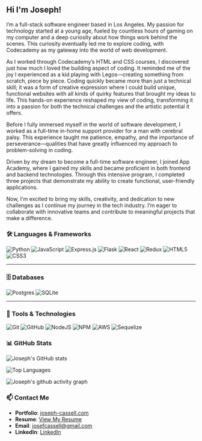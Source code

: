 ## Hi I'm Joseph!

I’m a full-stack software engineer based in Los Angeles. My passion for technology started at a young age, fueled by countless hours of gaming on my computer and a deep curiosity about how things work behind the scenes. This curiosity eventually led me to explore coding, with Codecademy as my gateway into the world of web development.

As I worked through Codecademy’s HTML and CSS courses, I discovered just how much I loved the building aspect of coding. It reminded me of the joy I experienced as a kid playing with Legos—creating something from scratch, piece by piece. Coding quickly became more than just a technical skill; it was a form of creative expression where I could build unique, functional websites with all kinds of quirky features that brought my ideas to life. This hands-on experience reshaped my view of coding, transforming it into a passion for both the technical challenges and the artistic potential it offers.

Before I fully immersed myself in the world of software development, I worked as a full-time in-home support provider for a man with cerebral palsy. This experience taught me patience, empathy, and the importance of perseverance—qualities that have greatly influenced my approach to problem-solving in coding.

Driven by my dream to become a full-time software engineer, I joined App Academy, where I gained my skills and became proficient in both frontend and backend technologies. Through this intensive program, I completed three projects that demonstrate my ability to create functional, user-friendly applications.

Now, I'm excited to bring my skills, creativity, and dedication to new challenges as I continue my journey in the tech industry. I’m eager to collaborate with innovative teams and contribute to meaningful projects that make a difference.

### 🛠️ Languages & Frameworks

![Python](https://img.shields.io/badge/python-3670A0?style=for-the-badge&logo=python&logoColor=ffdd54)
![JavaScript](https://img.shields.io/badge/javascript-%23323330.svg?style=for-the-badge&logo=javascript&logoColor=%23F7DF1E)
![Express.js](https://img.shields.io/badge/express.js-%23404d59.svg?style=for-the-badge&logo=express&logoColor=%2361DAFB)
![Flask](https://img.shields.io/badge/flask-%23000.svg?style=for-the-badge&logo=flask&logoColor=white)
![React](https://img.shields.io/badge/react-%2320232a.svg?style=for-the-badge&logo=react&logoColor=%2361DAFB)
![Redux](https://img.shields.io/badge/redux-%23593d88.svg?style=for-the-badge&logo=redux&logoColor=white)
![HTML5](https://img.shields.io/badge/html5-%23E34F26.svg?style=for-the-badge&logo=html5&logoColor=white)
![CSS3](https://img.shields.io/badge/css3-%231572B6.svg?style=for-the-badge&logo=css3&logoColor=white)

---

### 🗄️ Databases

![Postgres](https://img.shields.io/badge/postgres-%23316192.svg?style=for-the-badge&logo=postgresql&logoColor=white)
![SQLite](https://img.shields.io/badge/sqlite-%2307405e.svg?style=for-the-badge&logo=sqlite&logoColor=white)

---

### 🔧 Tools & Technologies

![Git](https://img.shields.io/badge/git-%23F05033.svg?style=for-the-badge&logo=git&logoColor=white)
![GitHub](https://img.shields.io/badge/github-%23121011.svg?style=for-the-badge&logo=github&logoColor=white)
![NodeJS](https://img.shields.io/badge/node.js-6DA55F?style=for-the-badge&logo=node.js&logoColor=white)
![NPM](https://img.shields.io/badge/NPM-%23CB3837.svg?style=for-the-badge&logo=npm&logoColor=white)
![AWS](https://img.shields.io/badge/AWS-%23FF9900.svg?style=for-the-badge&logo=amazon-aws&logoColor=white)
![Sequelize](https://img.shields.io/badge/Sequelize-52B0E7?style=for-the-badge&logo=Sequelize&logoColor=white)

### 📊 GitHub Stats

![Joseph's GitHub stats](https://github-readme-stats.vercel.app/api?username=your-github-username&show_icons=true&theme=radical)

![Top Languages](https://github-readme-stats.vercel.app/api/top-langs/?username=your-github-username&layout=compact&theme=radical)

![Joseph's github activity graph](https://github-readme-activity-graph.cyclic.app/graph?username=your-github-username&theme=dracula)

### 📫 Contact Me

- **Portfolio**: [joseph-cassell.com](https://joseph-cassell.com)
- **Resume**: [View My Resume](https://docs.google.com/document/d/1Rdxjc-iHdClchv5Z0gbm06xKCYdRmie4ThfjszdHLfM/edit?usp=sharing)
- **Email**: [josefcassell@gmail.com](mailto:josefcassell@gmail.com)
- **LinkedIn**: [LinkedIn](https://www.linkedin.com/in/joseph-cassell/)
